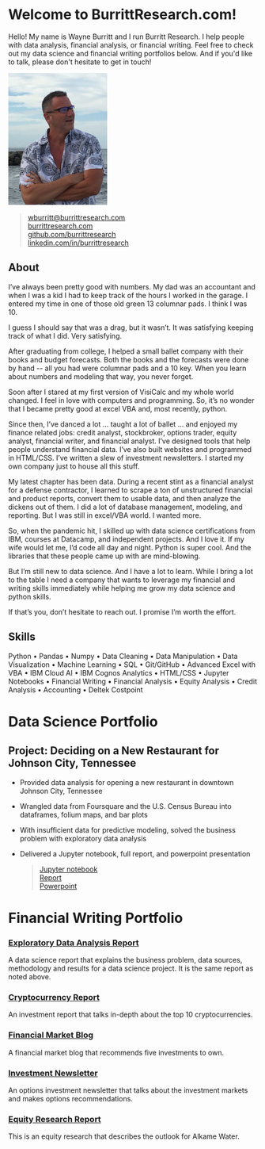 # Welcome to BurrittResearch.com!

Hello! My name is Wayne Burritt and I run Burritt Research. I help people with data analysis, financial analysis, or financial writing. Feel free to check out my data science and financial writing portfolios below. And if you'd like to talk, please don't hesitate to get in touch!

<img src="wayne-burritt-pic.jpg">

> [wburritt@burrittresearch.com](mailto:wburritt@burrittresearch.com?subject=Info)    
> [burrittresearch.com](https://burrittresearch.com)    
> [github.com/burrittresearch](https://github.com/burrittresearch)    
> [linkedin.com/in/burrittresearch](https://www.linkedin.com/in/burrittresearch)

## About

I’ve always been pretty good with numbers. My dad was an accountant and when I was a kid I had to keep track of the hours I worked in the garage. I entered my time in one of those old green 13 columnar pads. I think I was 10.

I guess I should say that was a drag, but it wasn’t. It was satisfying keeping track of what I did. Very satisfying.

After graduating from college, I helped a small ballet company with their books and budget forecasts. Both the books and the forecasts were done by hand -- all you had were columnar pads and a 10 key. When you learn about numbers and modeling that way, you never forget.

Soon after I stared at my first version of VisiCalc and my whole world changed. I feel in love with computers and programming. So, it’s no wonder that I became pretty good at excel VBA and, most recently, python.

Since then, I’ve danced a lot … taught a lot of ballet … and enjoyed my finance related jobs: credit analyst, stockbroker, options trader, equity analyst, financial writer, and financial analyst. I’ve designed tools that help people understand financial data. I’ve also built websites and programmed in HTML/CSS. I’ve written a slew of investment newsletters. I started my own company just to house all this stuff.

My latest chapter has been data. During a recent stint as a financial analyst for a defense contractor, I learned to scrape a ton of unstructured financial and product reports, convert them to usable data, and then analyze the dickens out of them. I did a lot of database management, modeling, and reporting. But I was still in excel/VBA world. I wanted more.

So, when the pandemic hit, I skilled up with data science certifications from IBM, courses at Datacamp, and independent projects. And I love it. If my wife would let me, I’d code all day and night. Python is super cool. And the libraries that these people came up with are mind-blowing.

But I’m still new to data science. And I have a lot to learn. While I bring a lot to the table I need a company that wants to leverage my financial and writing skills immediately while helping me grow my data science and python skills.

If that’s you, don’t hesitate to reach out. I promise I’m worth the effort.

## Skills

Python • Pandas • Numpy • Data Cleaning • Data Manipulation • Data Visualization • Machine Learning • SQL • Git/GitHub • Advanced Excel with VBA • IBM Cloud AI • IBM Cognos Analytics • HTML/CSS • Jupyter Notebooks • Financial Writing • Financial Analysis • Equity Analysis • Credit Analysis • Accounting • Deltek Costpoint 

# Data Science Portfolio

## Project: Deciding on a New Restaurant for Johnson City, Tennessee

* Provided data analysis for opening a new restaurant in downtown Johnson City, Tennessee
* Wrangled data from Foursquare and the U.S. Census Bureau into dataframes, folium maps, and bar plots
* With insufficient data for predictive modeling, solved the business problem with exploratory data analysis
* Delivered a Jupyter notebook, full report, and powerpoint presentation
    
    > [Jupyter notebook](https://github.com/burrittresearch/restaurants-johnson-city/blob/master/restaurants-jc-notebook.ipynb 'Notebook')    
    > [Report](https://github.com/burrittresearch/restaurants-johnson-city/blob/master/restaurants-jc-report.pdf 'Report')    
    > [Powerpoint](https://github.com/burrittresearch/restaurants-johnson-city/blob/master/restaurants-jc-presentation.pdf 'Presentation')

# Financial Writing Portfolio

### [Exploratory Data Analysis Report](https://burrittresearch.com/wayne-burritt-restaurants-jc-report.pdf 'Exploratory Data Analysis Report')

A data science report that explains the business problem, data sources, methodology and results for a data science project. It is the same report as noted above.

### [Cryptocurrency Report](https://burrittresearch.com/wayne-burritt-research-cryptocurrencies.pdf 'Cryptocurrency Report')

An investment report that talks in-depth about the top 10 cryptocurrencies.

### [Financial Market Blog](https://burrittresearch.com/wayne-burritt-blog-insights.pdf 'Financial Market Blog')

A financial market blog that recommends five investments to own.

### [Investment Newsletter](https://burrittresearch.com/wayne-burritt-newsletter-agora-emo.pdf 'Investment Newsletter')

An options investment newsletter that talks about the investment markets and makes options recommendations.

### [Equity Research Report](https://burrittresearch.com/wayne-burritt-research-alkame.pdf 'Equity Research Report')

This is an equity research that describes the outlook for Alkame Water.
